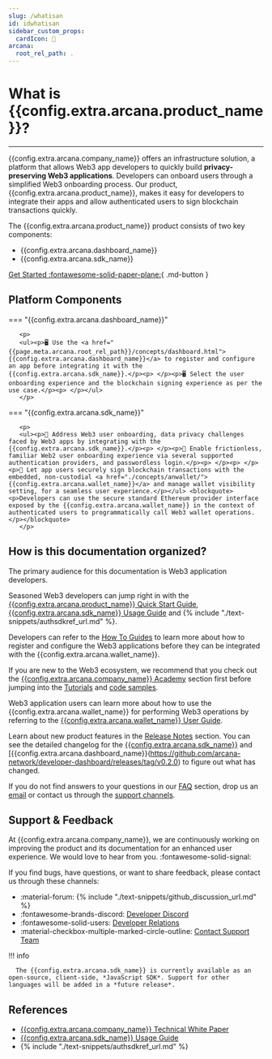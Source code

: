 ```yaml
---
slug: /whatisan
id: idwhatisan
sidebar_custom_props:
  cardIcon: 📝
arcana:
  root_rel_path: .
---
```


# What is {{config.extra.arcana.product_name}}?

[{{config.extra.arcana.company_name}} Technical White Paper]: https://www.notion.so/Arcana-Technical-Docs-a1d7fd0d2970452586c693e4fee14d08

---

{{config.extra.arcana.company_name}} offers an infrastructure solution, a platform that allows Web3 app developers to quickly build **privacy-preserving Web3 applications**. Developers can onboard users through a simplified Web3 onboarding process. Our product, {{config.extra.arcana.product_name}}, makes it easy for developers to integrate their apps and allow authenticated users to sign blockchain transactions quickly.

The {{config.extra.arcana.product_name}} product consists of two key components:

* {{config.extra.arcana.dashboard_name}}
* {{config.extra.arcana.sdk_name}}

[Get Started :fontawesome-solid-paper-plane:]({{page.meta.arcana.root_rel_path}}/walletsdk/wallet_qs.md){ .md-button }

## Platform Components

=== "{{config.extra.arcana.dashboard_name}}"

       <p>
       <ul><p>🖥️ Use the <a href="{{page.meta.arcana.root_rel_path}}/concepts/dashboard.html">{{config.extra.arcana.dashboard_name}}</a> to register and configure an app before integrating it with the {{config.extra.arcana.sdk_name}}.</p><p> </p><p>🖥️ Select the user onboarding experience and the blockchain signing experience as per the use case.</p><p> </p></ul>
       </p>
   
=== "{{config.extra.arcana.sdk_name}}"

       <p>
       <ul><p>🔐 Address Web3 user onboarding, data privacy challenges faced by Web3 apps by integrating with the {{config.extra.arcana.sdk_name}}.</p><p> </p><p>🔐 Enable frictionless, familiar Web2 user onboarding experience via several supported authentication providers, and passwordless login.</p><p> </p><p> </p><p>🔐 Let app users securely sign blockchain transactions with the embedded, non-custodial <a href="./concepts/anwallet/">{{config.extra.arcana.wallet_name}}</a> and manage wallet visibility setting, for a seamless user experience.</p></ul> <blockquote><p>Developers can use the secure standard Ethereum provider interface exposed by the {{config.extra.arcana.wallet_name}} in the context of authenticated users to programmatically call Web3 wallet operations.</p></blockquote>
       </p>

## How is this documentation organized?

The primary audience for this documentation is Web3 application developers.

Seasoned Web3 developers can jump right in with the [{{config.extra.arcana.product_name}} Quick Start Guide]({{page.meta.arcana.root_rel_path}}/walletsdk/wallet_qs.md), [{{config.extra.arcana.sdk_name}} Usage Guide]({{page.meta.arcana.root_rel_path}}/walletsdk/wallet_usage.md) and {% include "./text-snippets/authsdkref_url.md" %}.

Developers can refer to the [How To Guides]({{page.meta.arcana.root_rel_path}}/howto/index.md) to learn more about how to register and configure the Web3 applications before they can be integrated with the {{config.extra.arcana.wallet_name}}.

If you are new to the Web3 ecosystem, we recommend that you check out the [{{config.extra.arcana.company_name}} Academy]({{page.meta.arcana.root_rel_path}}/an_academy/index.md) section first before jumping into the [Tutorials]({{page.meta.arcana.root_rel_path}}/tutorials/index.md) and [code samples]({{page.meta.arcana.root_rel_path}}/tutorials/code_samples/index.md). 

Web3 application users can learn more about how to use the {{config.extra.arcana.wallet_name}} for performing Web3 operations by referring to the [{{config.extra.arcana.wallet_name}} User Guide]({{page.meta.arcana.root_rel_path}}/user_guides/wallet_ui/index.md).

Learn about new product features in the [Release Notes]({{page.meta.arcana.root_rel_path}}/relnotes/index.md) section. You can see the detailed changelog for the [{{config.extra.arcana.sdk_name}}](https://github.com/arcana-network/auth/releases/tag/v0.3.0) and [{{config.extra.arcana.dashboard_name}}(https://github.com/arcana-network/developer-dashboard/releases/tag/v0.2.0) to figure out what has changed.

If you do not find answers to your questions in our [FAQ]({{page.meta.arcana.root_rel_path}}/faq/index.md) section, drop us an [email](mailto://support@arcana.network) or contact us through the [support channels](#support--feedback).

## Support & Feedback

At {{config.extra.arcana.company_name}}, we are continuously working on improving the product and its documentation for an enhanced user experience. We would love to hear from you. :fontawesome-solid-signal:

If you find bugs, have questions, or want to share feedback, please contact us through these channels:

- :material-forum: {% include "./text-snippets/github_discussion_url.md" %}
- :fontawesome-brands-discord: [Developer Discord](https://discord.gg/6g7fQvEpdy)
- :fontawesome-solid-users: [Developer Relations](mailto:devrel@arcana.network)
- :material-checkbox-multiple-marked-circle-outline: [Contact Support Team](mailto:support@arcana.network)

!!! info

      The {{config.extra.arcana.sdk_name}} is currently available as an open-source, client-side, *JavaScript SDK*. Support for other languages will be added in a *future release*.

## References

* [{{config.extra.arcana.company_name}} Technical White Paper]
* [{{config.extra.arcana.sdk_name}} Usage Guide]({{page.meta.arcana.root_rel_path}}/walletsdk/wallet_usage.md)
* {% include "./text-snippets/authsdkref_url.md" %}
